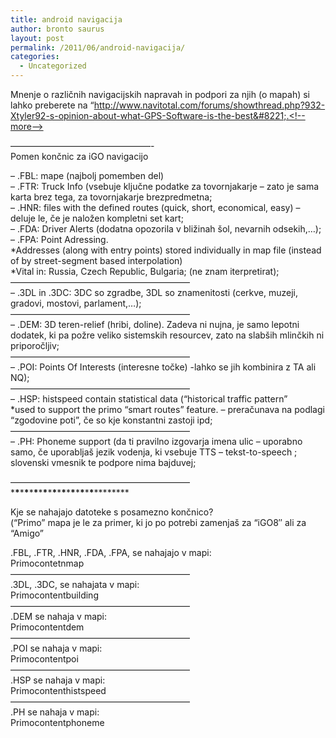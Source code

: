 ```yaml
---
title: android navigacija
author: bronto saurus
layout: post
permalink: /2011/06/android-navigacija/
categories:
  - Uncategorized
---
```

Mnenje o različnih navigacijskih napravah in podpori za njih (o mapah) si lahko preberete na &#8220;http://www.navitotal.com/forums/showthread.php?932-Xtyler92-s-opinion-about-what-GPS-Software-is-the-best&#8221;.<!--more-->

&#8212;&#8212;&#8212;&#8212;&#8212;&#8212;&#8212;&#8212;&#8212;&#8212;&#8212;&#8212;&#8212;&#8212;&#8212;&#8212;-  
Pomen končnic za iGO navigacijo

&#8211; .FBL: mape (najbolj pomemben del)  
&#8211; .FTR: Truck Info (vsebuje ključne podatke za tovornjakarje &#8211; zato je sama karta brez tega, za tovornjakarje brezpredmetna;  
&#8211; .HNR: files with the defined routes (quick, short, economical, easy) &#8211; deluje le, če je naložen kompletni set kart;  
&#8211; .FDA: Driver Alerts (dodatna opozorila v bližinah šol, nevarnih odsekih,&#8230;);  
&#8211; .FPA: Point Adressing.  
*Addresses (along with entry points) stored individually in map file (instead of by street-segment based interpolation)  
*Vital in: Russia, Czech Republic, Bulgaria; (ne znam iterpretirat);  
&#8212;&#8212;&#8212;&#8212;&#8212;&#8212;&#8212;&#8212;&#8212;&#8212;&#8212;&#8212;&#8212;&#8212;&#8212;&#8212;&#8212;&#8212;&#8212;&#8212;&#8211;  
&#8211; .3DL in .3DC: 3DC so zgradbe, 3DL so znamenitosti (cerkve, muzeji, gradovi, mostovi, parlament,&#8230;);  
&#8212;&#8212;&#8212;&#8212;&#8212;&#8212;&#8212;&#8212;&#8212;&#8212;&#8212;&#8212;&#8212;&#8212;&#8212;&#8212;&#8212;&#8212;&#8212;&#8212;&#8211;  
&#8211; .DEM: 3D teren-relief (hribi, doline). Zadeva ni nujna, je samo lepotni dodatek, ki pa požre veliko sistemskih resourcev, zato na slabših mlinčkih ni priporočljiv;  
&#8212;&#8212;&#8212;&#8212;&#8212;&#8212;&#8212;&#8212;&#8212;&#8212;&#8212;&#8212;&#8212;&#8212;&#8212;&#8212;&#8212;&#8212;&#8212;&#8212;&#8211;  
&#8211; .POI: Points Of Interests (interesne točke) -lahko se jih kombinira z TA ali NQ);  
&#8212;&#8212;&#8212;&#8212;&#8212;&#8212;&#8212;&#8212;&#8212;&#8212;&#8212;&#8212;&#8212;&#8212;&#8212;&#8212;&#8212;&#8212;&#8212;&#8212;&#8211;  
&#8211; .HSP: histspeed contain statistical data (&#8220;historical traffic pattern&#8221;  
*used to support the primo &#8220;smart routes&#8221; feature. &#8211; preračunava na podlagi &#8220;zgodovine poti&#8221;, če so kje konstantni zastoji ipd;  
&#8212;&#8212;&#8212;&#8212;&#8212;&#8212;&#8212;&#8212;&#8212;&#8212;&#8212;&#8212;&#8212;&#8212;&#8212;&#8212;&#8212;&#8212;&#8212;&#8212;&#8211;  
&#8211; .PH: Phoneme support (da ti pravilno izgovarja imena ulic &#8211; uporabno samo, če uporabljaš jezik vodenja, ki vsebuje TTS &#8211; tekst-to-speech ; slovenski vmesnik te podpore nima bajduvej;

&#8212;&#8212;&#8212;&#8212;&#8212;&#8212;&#8212;&#8212;&#8212;&#8212;&#8212;&#8212;&#8212;&#8212;&#8212;&#8212;&#8212;&#8212;&#8212;&#8212;&#8211;  
\***\***\***\***\***\***\***\***\***\***\***\***\***\***\***\***\***\***\***\*****

Kje se nahajajo datoteke s posamezno končnico?  
(&#8220;Primo&#8221; mapa je le za primer, ki jo po potrebi zamenjaš za &#8220;iGO8&#8243; ali za &#8220;Amigo&#8221;

.FBL, .FTR, .HNR, .FDA, .FPA, se nahajajo v mapi:  
Primocontetnmap  
&#8212;&#8212;&#8212;&#8212;&#8212;&#8212;&#8212;&#8212;&#8212;&#8212;&#8212;&#8212;&#8212;&#8212;&#8212;&#8212;&#8212;&#8212;&#8212;&#8212;&#8211;  
.3DL, .3DC, se nahajata v mapi:  
Primocontentbuilding  
&#8212;&#8212;&#8212;&#8212;&#8212;&#8212;&#8212;&#8212;&#8212;&#8212;&#8212;&#8212;&#8212;&#8212;&#8212;&#8212;&#8212;&#8212;&#8212;&#8212;&#8211;  
.DEM se nahaja v mapi:  
Primocontentdem  
&#8212;&#8212;&#8212;&#8212;&#8212;&#8212;&#8212;&#8212;&#8212;&#8212;&#8212;&#8212;&#8212;&#8212;&#8212;&#8212;&#8212;&#8212;&#8212;&#8212;&#8211;  
.POI se nahaja v mapi:  
Primocontentpoi  
&#8212;&#8212;&#8212;&#8212;&#8212;&#8212;&#8212;&#8212;&#8212;&#8212;&#8212;&#8212;&#8212;&#8212;&#8212;&#8212;&#8212;&#8212;&#8212;&#8212;&#8211;  
.HSP se nahaja v mapi:  
Primocontenthistspeed  
&#8212;&#8212;&#8212;&#8212;&#8212;&#8212;&#8212;&#8212;&#8212;&#8212;&#8212;&#8212;&#8212;&#8212;&#8212;&#8212;&#8212;&#8212;&#8212;&#8212;&#8211;  
.PH se nahaja v mapi:  
Primocontentphoneme